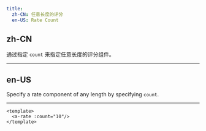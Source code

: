 ```yaml
title:
  zh-CN: 任意长度的评分
  en-US: Rate Count
```

## zh-CN

通过指定 `count` 来指定任意长度的评分组件。

---

## en-US

Specify a rate component of any length by specifying `count`.

---

```vue
<template>
  <a-rate :count="10"/>
</template>
```
